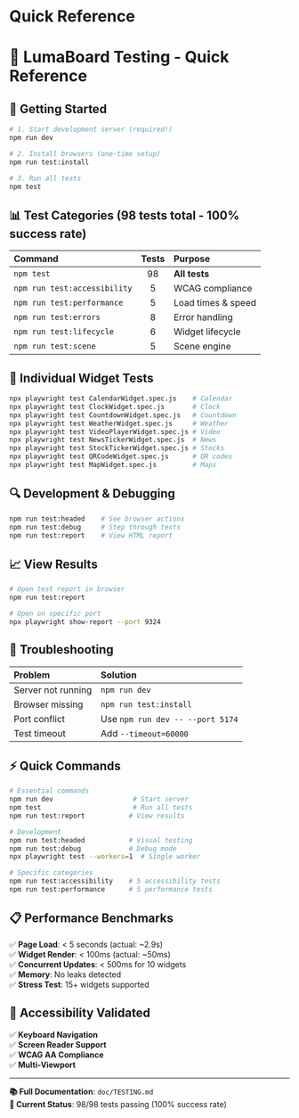 # Quick Reference

# 🧪 LumaBoard Testing - Quick Reference

## 🚀 Getting Started

```bash
# 1. Start development server (required!)
npm run dev

# 2. Install browsers (one-time setup)
npm run test:install

# 3. Run all tests
npm test
```

## 📊 Test Categories (98 tests total - 100% success rate)

| Command | Tests | Purpose |
|:--------|:-----:|:--------|
| `npm test` | 98 | **All tests** |
| `npm run test:accessibility` | 5 | WCAG compliance |
| `npm run test:performance` | 5 | Load times & speed |
| `npm run test:errors` | 8 | Error handling |
| `npm run test:lifecycle` | 6 | Widget lifecycle |
| `npm run test:scene` | 5 | Scene engine |

## 🎯 Individual Widget Tests

```bash
npx playwright test CalendarWidget.spec.js    # Calendar
npx playwright test ClockWidget.spec.js       # Clock
npx playwright test CountdownWidget.spec.js   # Countdown
npx playwright test WeatherWidget.spec.js     # Weather
npx playwright test VideoPlayerWidget.spec.js # Video
npx playwright test NewsTickerWidget.spec.js  # News
npx playwright test StockTickerWidget.spec.js # Stocks
npx playwright test QRCodeWidget.spec.js      # QR codes
npx playwright test MapWidget.spec.js         # Maps
```

## 🔍 Development & Debugging

```bash
npm run test:headed    # See browser actions
npm run test:debug     # Step through tests
npm run test:report    # View HTML report
```

## 📈 View Results

```bash
# Open test report in browser
npm run test:report

# Open on specific port
npx playwright show-report --port 9324
```

## 🔧 Troubleshooting

| Problem | Solution |
|:--------|:---------|
| Server not running | `npm run dev` |
| Browser missing | `npm run test:install` |
| Port conflict | Use `npm run dev -- --port 5174` |
| Test timeout | Add `--timeout=60000` |

## ⚡ Quick Commands

```bash
# Essential commands
npm run dev                    # Start server
npm test                       # Run all tests  
npm run test:report           # View results

# Development
npm run test:headed           # Visual testing
npm run test:debug            # Debug mode
npx playwright test --workers=1  # Single worker

# Specific categories
npm run test:accessibility    # 5 accessibility tests
npm run test:performance      # 5 performance tests
```

## 📋 Performance Benchmarks

✅ **Page Load**: < 5 seconds (actual: ~2.9s)  
✅ **Widget Render**: < 100ms (actual: ~50ms)  
✅ **Concurrent Updates**: < 500ms for 10 widgets  
✅ **Memory**: No leaks detected  
✅ **Stress Test**: 15+ widgets supported  

## 🎯 Accessibility Validated

✅ **Keyboard Navigation**  
✅ **Screen Reader Support**  
✅ **WCAG AA Compliance**  
✅ **Multi-Viewport**  

---

**📚 Full Documentation**: `doc/TESTING.md`  
**🎯 Current Status**: 98/98 tests passing (100% success rate)
